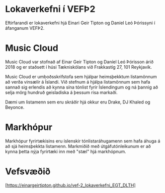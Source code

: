# Lokaverkefni í VEFÞ2
Eftirfarandi er lokaverkefni hjá Einari Geir Tipton og Daníel Leó Þórissyni í áfanganum VEFÞ2.

# Music Cloud
Music Cloud var stofnað af Einar Geir Tipton og Daníel Leó Þórisson árið 2018 og er staðsett í húsi Tækniskólans við Frakkastíg 27, 101 Reykjavík.

Music Cloud er umboðsskrifstofa sem hjálpar heimsþekktum listamönnum að verða vinsælir á Íslandi. Við stefnum á hjálpa listamönnum sem hafa sannað sig erlendis að kynna sína tónlist fyrir Íslendingum og ná þannig að selja mörg hundruð geisladiska á þessum risa markaði.

Dæmi um listamenn sem eru skráðir hjá okkur eru Drake, DJ Khaled og Beyonce.

# Markhópur
Markhópur fyrirtækisins eru íslenskir tónlistaráhugamenn sem hafa áhuga á að sjá heimsþekkta listamenn. Markmiðið með útgáfutónleikunum er að kynna þetta nýja fyrirtæki inn með "stæl" hjá markhópnum.


# Vefsvæðið
[https://einargeirtipton.github.io/vef-2_lokaverkefni_EGT_DLTH]
